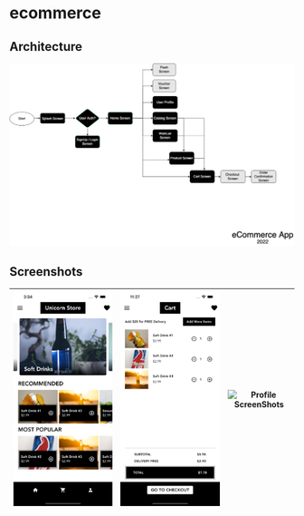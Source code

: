 # ecommerce

## Architecture

![Home ScreenShots](assets/eCommerceApp.drawio.png)

## Screenshots

| ![Home ScreenShots](assets/screenshot/home.png) | ![Cart ScreenShots](assets/screenshot/cart.png) | ![Profile ScreenShots](assets/screenshot/person.png) |
| ----------------------------------------------- | ----------------------------------------------- | ---------------------------------------------------- |
